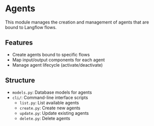 # Agents

This module manages the creation and management of agents that are bound to Langflow flows.

## Features

- Create agents bound to specific flows
- Map input/output components for each agent
- Manage agent lifecycle (activate/deactivate)

## Structure

- `models.py`: Database models for agents
- `cli/`: Command-line interface scripts
  - `list.py`: List available agents
  - `create.py`: Create new agents
  - `update.py`: Update existing agents
  - `delete.py`: Delete agents
